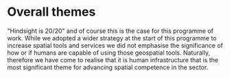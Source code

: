 # Overall themes #

"Hindsight is 20/20" and of course this is the case for this programme of work.  While we adopted a wider strategy at the start of this programme to increase spatial tools and services we did not emphasise the significance of how or if humans are capable of using those geospatial tools.  Naturally, therefore we have come to realise that it is human infrastructure that is the most significant theme for advancing spatial competence in the sector.